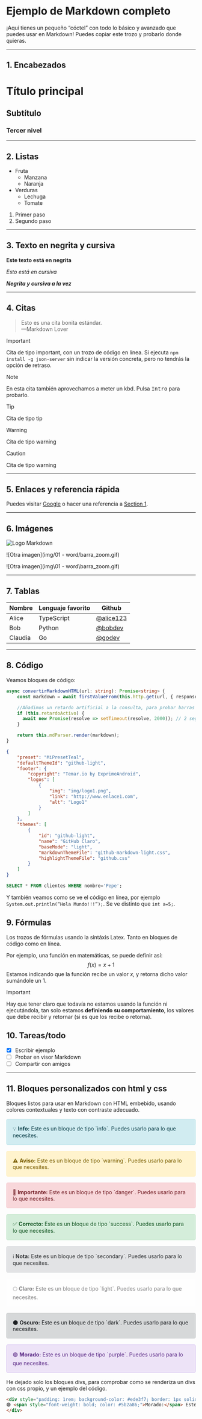 # Ejemplo de Markdown completo

¡Aquí tienes un pequeño “cóctel” con todo lo básico y avanzado que puedes usar en Markdown! Puedes copiar este trozo y probarlo donde quieras.

---

## 1. Encabezados

# Título principal
## Subtítulo
### Tercer nivel

---

## 2. Listas

- Fruta
    - Manzana
    - Naranja
- Verduras
    - Lechuga
    - Tomate

1. Primer paso
2. Segundo paso

---

## 3. Texto en negrita y cursiva

**Este texto está en negrita**

*Esto está en cursiva*

***Negrita y cursiva a la vez***

---

## 4. Citas

> Esto es una cita bonita estándar.  
> —Markdown Lover

> [!important]
>
> Cita de tipo important, con un trozo de código en línea. 
> Si ejecuta `npm install -g json-server` sin indicar la versión concreta, pero no tendrás la opción de retraso.

> [!note]
> En esta cita también aprovechamos a meter un kbd. Pulsa <kbd>Intro</kbd> para probarlo.

> [!tip]
> Cita de tipo tip

> [!warning]
> Cita de tipo warning

> [!caution]
> Cita de tipo warning


---

## 5. Enlaces y referencia rápida

Puedes visitar [Google](https://www.google.com) o hacer una referencia a [Section 1](#encabezados).

---

## 6. Imágenes

![Logo Markdown](https://markdown-here.com/img/icon256.png "Ejemplo de imagen")

![Otra imagen](img/01 - word/barra_zoom.gif)

![Otra imagen](img\01 - word\barra_zoom.gif)

---

## 7. Tablas

| Nombre    | Lenguaje favorito | Github           |
|-----------|------------------|------------------|
| Alice     | TypeScript       | [@alice123](https://github.com/alice123) |
| Bob       | Python           | [@bobdev](https://github.com/bobdev)     |
| Claudia   | Go               | [@godev](https://github.com/godev)       |

---

## 8. Código

Veamos bloques de código:

```typescript
async convertirMarkdownHTML(url: string): Promise<string> {
    const markdown = await firstValueFrom(this.http.get(url, { responseType: "text" }));

    //Añadimos un retardo artificial a la consulta, para probar barras de progreso
    if (this.retardoActivo) {
      await new Promise(resolve => setTimeout(resolve, 2000)); // 2 segundos de espera
    }

    return this.mdParser.render(markdown);
}
```

```json
{
    "preset": "MiPresetTeal",
    "defaultThemeId": "github-light",
    "footer": {
        "copyright": "Temar.io by ExprimeAndroid",
        "logos": [
            {
                "img": "img/logo1.png",
                "link": "http://www.enlace1.com",
                "alt": "Logo1"
            }
        ]
    },
    "themes": [
        {
            "id": "github-light",
            "name": "GitHub Claro",
            "baseMode": "light",
            "markdownThemeFile": "github-markdown-light.css",
            "highlightThemeFile": "github.css"
        }
    ]
}
```

```sql
SELECT * FROM clientes WHERE nombre='Pepe';
```

Y también veamos como se ve el código en línea, por ejemplo `System.out.println(“Hola Mundo!!!”);`. Se ve distinto que `int a=5;`.

## 9. Fórmulas

Los trozos de fórmulas usando la sintáxis Latex. Tanto en bloques de código como en línea.

Por ejemplo, una función en matemáticas, se puede definir así:
$$
f(x) = x + 1
$$
Estamos indicando que la función recibe un valor $x$, y retorna dicho valor sumándole un $1$.

> [!IMPORTANT]
>
> Hay que tener claro que todavía no estamos usando la función ni ejecutándola, tan solo estamos **definiendo su comportamiento**, los valores que debe recibir y retornar (si es que los recibe o retorna).

## 10. Tareas/todo

- [x] Escribir ejemplo
- [ ] Probar en visor Markdown
- [ ] Compartir con amigos

---

## 11. Bloques personalizados con html y css

Bloques listos para usar en Markdown con HTML embebido, usando colores contextuales y texto con contraste adecuado.


<div style="padding: 1rem; background-color: #d1ecf1; border: 1px solid #bee5eb; border-radius: 4px; color: #0b3e48; margin: 1rem 0;">
💡 <span style="font-weight: bold; color: #0b3e48;">Info:</span> Este es un bloque de tipo `info`. Puedes usarlo para lo que necesites.
</div>


<div style="padding: 1rem; background-color: #fff3cd; border: 1px solid #ffeeba; border-radius: 4px; color: #7b5e00; margin: 1rem 0;">
⚠️ <span style="font-weight: bold; color: #7b5e00;">Aviso:</span> Este es un bloque de tipo `warning`. Puedes usarlo para lo que necesites.
</div>

<div style="padding: 1rem; background-color: #f8d7da; border: 1px solid #f5c6cb; border-radius: 4px; color: #721c24; margin: 1rem 0;">
🚨 <span style="font-weight: bold; color: #721c24;">Importante:</span> Este es un bloque de tipo `danger`. Puedes usarlo para lo que necesites.
</div>

<div style="padding: 1rem; background-color: #d4edda; border: 1px solid #c3e6cb; border-radius: 4px; color: #155724; margin: 1rem 0;">
✅ <span style="font-weight: bold; color: #155724;">Correcto:</span> Este es un bloque de tipo `success`. Puedes usarlo para lo que necesites.
</div>

<div style="padding: 1rem; background-color: #e2e3e5; border: 1px solid #d6d8db; border-radius: 4px; color: #2f3133; margin: 1rem 0;">
ℹ️ <span style="font-weight: bold; color: #2f3133;">Nota:</span> Este es un bloque de tipo `secondary`. Puedes usarlo para lo que necesites.
</div>

<div style="padding: 1rem; background-color: #fefefe; border: 1px solid #fdfdfe; border-radius: 4px; color: #818182; margin: 1rem 0;">
🌕 <span style="font-weight: bold; color: #818182;">Claro:</span> Este es un bloque de tipo `light`. Puedes usarlo para lo que necesites.
</div>

<div style="padding: 1rem; background-color: #d6d8d9; border: 1px solid #c6c8ca; border-radius: 4px; color: #1b1e21; margin: 1rem 0;">
🌑 <span style="font-weight: bold; color: #1b1e21;">Oscuro:</span> Este es un bloque de tipo `dark`. Puedes usarlo para lo que necesites.
</div>

<div style="padding: 1rem; background-color: #ede3f7; border: 1px solid #d6c3f1; border-radius: 4px; color: #5b2a86; margin: 1rem 0;">
🟣 <span style="font-weight: bold; color: #5b2a86;">Morado:</span> Este es un bloque de tipo `purple`. Puedes usarlo para lo que necesites.
</div>

He dejado solo los bloques divs, para comprobar como se renderiza un divs con css propio, y un ejemplo del código.

```html
<div style="padding: 1rem; background-color: #ede3f7; border: 1px solid #d6c3f1; border-radius: 4px; color: #5b2a86; margin: 1rem 0;">
🟣 <span style="font-weight: bold; color: #5b2a86;">Morado:</span> Este es un bloque de tipo `purple`. Puedes usarlo para lo que necesites.
</div>
```
